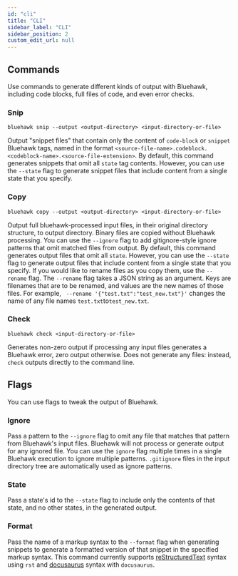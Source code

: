 ```yaml
---
id: "cli"
title: "CLI"
sidebar_label: "CLI"
sidebar_position: 2
custom_edit_url: null
---
```


## Commands

Use commands to generate different kinds of output with Bluehawk, including
code blocks, full files of code, and even error checks.

### Snip

```
bluehawk snip --output <output-directory> <input-directory-or-file>
```

Output "snippet files" that contain only the content of `code-block` or
`snippet` Bluehawk tags, named in the format
`<source-file-name>.codeblock.<codeblock-name>.<source-file-extension>`.
By default, this command generates snippets
that omit all `state` tag contents. However,
you can use the `--state` flag to generate snippet files that include
content from a single state that you specify.

### Copy

```
bluehawk copy --output <output-directory> <input-directory-or-file>
```

Output full bluehawk-processed input files, in their original directory
structure, to output directory. Binary files are copied without
Bluehawk processing. You can use the `--ignore` flag to add gitignore-style
ignore patterns that omit matched files from output.
By default, this command generates output files that omit all `state`.
However, you can use the `--state` flag to generate output files that
include content from a single state that you specify.
If you would like to rename files as you copy them, use
the `--rename` flag. The `--rename` flag takes a JSON
string as an argument. Keys are filenames that are to be renamed, and values are the new names of those files.
For example, ` --rename '{"test.txt":"test_new.txt"}'` changes the name of any file names `test.txt`to`test_new.txt`.

### Check

```
bluehawk check <input-directory-or-file>
```

Generates non-zero output if processing any input files generates a Bluehawk
error, zero output otherwise. Does not generate any files: instead, `check`
outputs directly to the command line.

## Flags

You can use flags to tweak the output of Bluehawk.

### Ignore

Pass a pattern to the `--ignore` flag to omit any file that matches that
pattern from Bluehawk's input files. Bluehawk will not process or generate
output for any ignored file. You can use the `ignore` flag multiple times
in a single Bluehawk execution to ignore multiple patterns. `.gitignore` files
in the input directory tree are automatically used as ignore patterns.

### State

Pass a state's id to the `--state` flag to include only the contents of that
state, and no other states, in the generated output.

### Format

Pass the name of a markup syntax to the `--format` flag when generating snippets
to generate a formatted version of that snippet in the specified markup syntax.
This command currently supports
[reStructuredText](https://en.wikipedia.org/wiki/ReStructuredText) syntax using
`rst` and [docusaurus](https://docusaurus.io/docs/markdown-features/code-blocks#highlighting-with-comments)
syntax with `docusaurus`.
